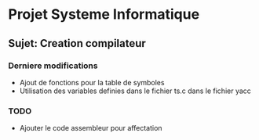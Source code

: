 # Projet Systeme Informatique
## Sujet: Creation compilateur


### Derniere modifications
- Ajout de fonctions pour la table de symboles
- Utilisation des variables definies dans le fichier ts.c dans le fichier yacc

### TODO
- Ajouter le code assembleur pour affectation
